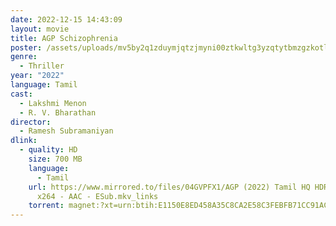 ```yaml
---
date: 2022-12-15 14:43:09
layout: movie
title: AGP Schizophrenia
poster: /assets/uploads/mv5by2q1zduymjqtzjmyni00ztkwltg3yzqtytbmzgzkotlky2m1xkeyxkfqcgdeqxvymti1ndeyntm5._v1_fmjpg_ux1000_.jpg
genre:
  - Thriller
year: "2022"
language: Tamil
cast:
  - Lakshmi Menon
  - R. V. Bharathan
director:
  - Ramesh Subramaniyan
dlink:
  - quality: HD
    size: 700 MB
    language:
      - Tamil
    url: https://www.mirrored.to/files/04GVPFX1/AGP (2022) Tamil HQ HDRip - 700MB -
      x264 - AAC - ESub.mkv_links
    torrent: magnet:?xt=urn:btih:E1150E8ED458A35C8CA2E58C3FEBFB71CC91AC84&dn=www.1TamilMV.buzz%20-%20AGP%20%282022%29%20Tamil%20HQ%20HDRip%20-%20700MB%20-%20x264%20-%20AAC%20-%20ESub.mkv&tr=udp%3a%2f%2ftracker.openbittorrent.com%3a80%2fannounce&tr=udp%3a%2f%2ftracker.opentrackr.org%3a1337%2fannounce&tr=udp%3a%2f%2ftracker.trackerfix.com%3a80%2fannounce&tr=udp%3a%2f%2f9.rarbg.me%3a2780%2fannounce&tr=udp%3a%2f%2f9.rarbg.to%3a2850%2fannounce&tr=udp%3a%2f%2ftracker.thinelephant.org%3a12720%2fannounce&tr=udp%3a%2f%2ftracker.slowcheetah.org%3a14710%2fannounce
---
```

